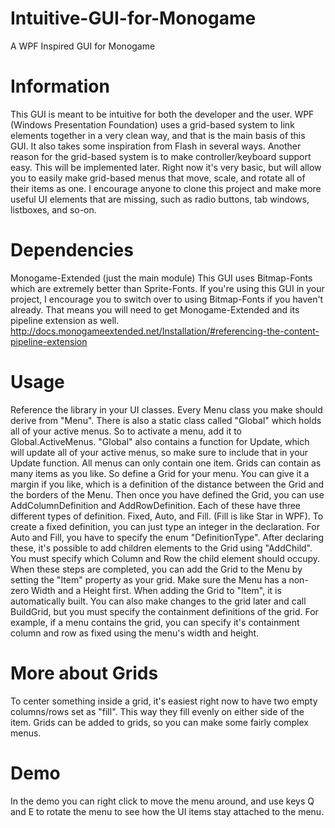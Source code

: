 # Intuitive-GUI-for-Monogame
A WPF Inspired GUI for Monogame

# Information
This GUI is meant to be intuitive for both the developer and the user. WPF (Windows Presentation Foundation) uses a grid-based system to link elements together in a very clean way, and that is the main basis of this GUI. It also takes some inspiration from Flash in several ways. 
Another reason for the grid-based system is to make controller/keyboard support easy. This will be implemented later. 
Right now it's very basic, but will allow you to easily make grid-based menus that move, scale, and rotate all of their items as one. I encourage anyone to clone this project and make more useful UI elements that are missing, such as radio buttons, tab windows, listboxes, and so-on. 

# Dependencies
Monogame-Extended (just the main module)
This GUI uses Bitmap-Fonts which are extremely better than Sprite-Fonts.
If you're using this GUI in your project, I encourage you to switch over to using Bitmap-Fonts if you haven't already. That means you will need to get Monogame-Extended and its pipeline extension as well. http://docs.monogameextended.net/Installation/#referencing-the-content-pipeline-extension

# Usage
Reference the library in your UI classes. Every Menu class you make should derive from "Menu". There is also a static class called "Global" which holds all of your active menus. So to activate a menu, add it to Global.ActiveMenus. 
"Global" also contains a function for Update, which will update all of your active menus, so make sure to include that in your Update function. 
All menus can only contain one item. Grids can contain as many items as you like. So define a Grid for your menu. You can give it a margin if you like, which is a definition of the distance between the Grid and the borders of the Menu. 
Then once you have defined the Grid, you can use AddColumnDefinition and AddRowDefinition. Each of these have three different types of definition. Fixed, Auto, and Fill. (Fill is like Star in WPF). To create a fixed definition, you can just type an integer in the declaration. For Auto and Fill, you have to specify the enum "DefinitionType". 
After declaring these, it's possible to add children elements to the Grid using "AddChild". You must specify which Column and Row the child element should occupy.
When these steps are completed, you can add the Grid to the Menu by setting the "Item" property as your grid. Make sure the Menu has a non-zero Width and a Height first. When adding the Grid to "Item", it is automatically built. 
You can also make changes to the grid later and call BuildGrid, but you must specify the containment definitions of the grid. For example, if a menu contains the grid, you can specify it's containment column and row as fixed using the menu's width and height. 

# More about Grids
To center something inside a grid, it's easiest right now to have two empty columns/rows set as "fill". This way they fill evenly on either side of the item. 
Grids can be added to grids, so you can make some fairly complex menus. 

# Demo
In the demo you can right click to move the menu around, and use keys Q and E to rotate the menu to see how the UI items stay attached to the menu.
